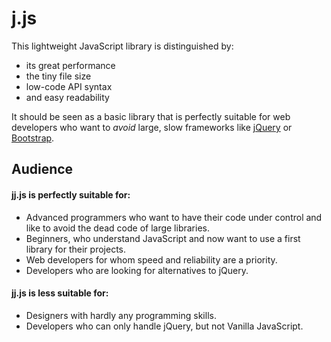 # j.js

This lightweight JavaScript library is distinguished by:
* its great performance
* the tiny file size
* low-code API syntax
* and easy readability

It should be seen as a basic library that is perfectly suitable for web developers who want to *avoid* large, slow frameworks like [jQuery](https://github.com/jquery/jquery) or [Bootstrap](https://github.com/twbs/bootstrap).

## Audience

#### jj.js is perfectly suitable for:
* Advanced programmers who want to have their code under control and like to avoid the dead code of large libraries.
* Beginners, who understand JavaScript and now want to use a first library for their projects.
* Web developers for whom speed and reliability are a priority.
* Developers who are looking for alternatives to jQuery.

#### jj.js is less suitable for:
* Designers with hardly any programming skills.
* Developers who can only handle jQuery, but not Vanilla JavaScript.

